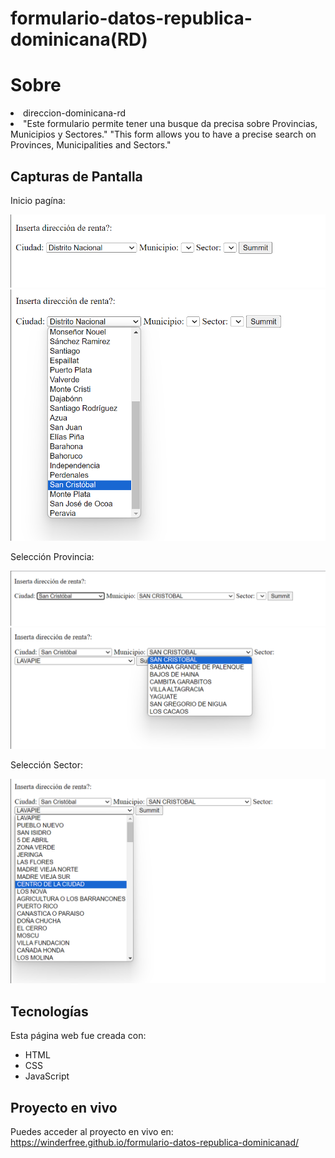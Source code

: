 # formulario-datos-republica-dominicana(RD)
<lu><h1>Sobre</h1>
<li>direccion-dominicana-rd</li>
<li>"Este formulario permite tener una busque da precisa sobre Provincias, Municipios y Sectores."
    "This form allows you to have a precise search on Provinces, Municipalities and Sectors."
</li>
</lu>

## Capturas de Pantalla
Inicio pagína:

![Principal_1](fotos-proyecto/Screenshot1.png)
![Principal_2](fotos-proyecto/Screenshot2.png)

Selección Provincia:

![Principal_3](fotos-proyecto/Screenshot3.png)
![Principal_4](fotos-proyecto/Screenshot4.png)

Selección Sector:

![Principal_5](fotos-proyecto/Screenshot5.png)

## Tecnologías

Esta página web fue creada con:

* HTML
* CSS
* JavaScript 

## Proyecto en vivo

Puedes acceder al proyecto en vivo en: https://winderfree.github.io/formulario-datos-republica-dominicanad/

